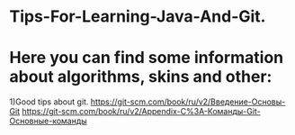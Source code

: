 # Tips-For-Learning-Java-And-Git.
# Here you can find some information about algorithms, skins and other:
1)Good tips about git.
https://git-scm.com/book/ru/v2/Введение-Основы-Git
https://git-scm.com/book/ru/v2/Appendix-C%3A-Команды-Git-Основные-команды
